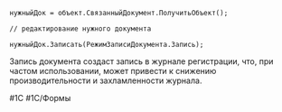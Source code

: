 
```bsl
нужныйДок = объект.СвязанныйДокумент.ПолучитьОбъект();

// редактирование нужного документа

нужныйДок.Записать(РежимЗаписиДокумента.Запись);
```

Запись документа создаст запись в журнале регистрации, что, при частом использовании, может привести к снижению производительности и захламленности журнала.

#1С #1С/Формы